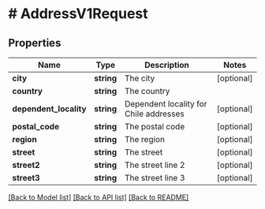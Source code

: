 # # AddressV1Request

## Properties

Name | Type | Description | Notes
------------ | ------------- | ------------- | -------------
**city** | **string** | The city | [optional]
**country** | **string** | The country |
**dependent_locality** | **string** | Dependent locality for Chile addresses | [optional]
**postal_code** | **string** | The postal code | [optional]
**region** | **string** | The region | [optional]
**street** | **string** | The street | [optional]
**street2** | **string** | The street line 2 | [optional]
**street3** | **string** | The street line 3 | [optional]

[[Back to Model list]](../../README.md#models) [[Back to API list]](../../README.md#endpoints) [[Back to README]](../../README.md)
